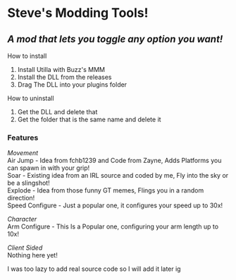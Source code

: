 # Steve's Modding Tools!
## *A mod that lets you toggle any option you want!*

How to install
1. Install Utilla with Buzz's MMM
2. Install the DLL from the releases
3. Drag The DLL into your plugins folder

How to uninstall
1. Get the DLL and delete that
2. Get the folder that is the same name and delete it

### Features
*Movement*    
Air Jump - Idea from fchb1239 and Code from Zayne, Adds Platforms you can spawn in with your grip!    
Soar - Existing idea from an IRL source and coded by me, Fly into the sky or be a slingshot!    
Explode - Idea from those funny GT memes, Flings you in a random direction!    
Speed Configure - Just a popular one, it configures your speed up to 30x!    

*Character*    
Arm Configure - This Is a Popular one, configuring your arm length up to 10x!    

*Client Sided*    
Nothing here yet!    


I was too lazy to add real source code so I will add it later ig
